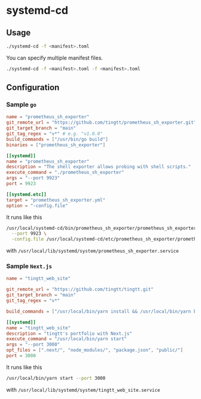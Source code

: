 # systemd-cd

## Usage

```bash
./systemd-cd -f <manifest>.toml
```

You can specify multiple manifest files.

```bash
./systemd-cd -f <manifest>.toml -f <manifest>.toml
```

## Configuration

### Sample `go`

```toml
name = "prometheus_sh_exporter"
git_remote_url = "https://github.com/tingtt/prometheus_sh_exporter.git"
git_target_branch = "main"
git_tag_regex = "v*" # e.g. "v1.0.0"
build_commands = ["/usr/bin/go build"]
binaries = ["prometheus_sh_exporter"]

[[systemd]]
name = "prometheus_sh_exporter"
description = "The shell exporter allows probing with shell scripts."
execute_command = "./prometheus_sh_exporter"
args = "--port 9923"
port = 9923

[[systemd.etc]]
target = "prometheus_sh_exporter.yml"
option = "-config.file"
```

It runs like this

```bash
/usr/local/systemd-cd/bin/prometheus_sh_exporter/prometheus_sh_exporter \
  --port 9923 \
  -config.file /usr/local/systemd-cd/etc/prometheus_sh_exporter/prometheus_sh_exporter.yml
```

with `/usr/local/lib/systemd/system/prometheus_sh_exporter.service`

### Sample `Next.js`

```toml
name = "tingtt_web_site"

git_remote_url = "https://github.com/tingtt/tingtt.git"
git_target_branch = "main"
git_tag_regex = "v*"

build_commands = ["/usr/local/bin/yarn install && /usr/local/bin/yarn build"]

[[systemd]]
name = "tingtt_web_site"
description = "tingtt's portfolio with Next.js"
execute_command = "/usr/local/bin/yarn start"
args = "--port 3000"
opt_files = [".next/", "node_modules/", "package.json", "public/"]
port = 3000
```

It runs like this

```bash
/usr/local/bin/yarn start --port 3000
```

with `/usr/local/lib/systemd/system/tingtt_web_site.service`
